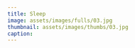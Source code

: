 ```yaml
---
title: Sleep
image: assets/images/fulls/03.jpg
thumbnail: assets/images/thumbs/03.jpg
caption: 
---
```

